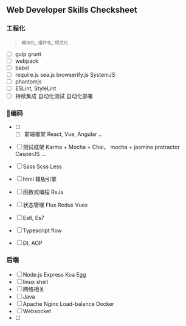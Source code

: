 ##  Web Developer Skills Checksheet

### 工程化
> `模块化`, `组件化`, `规范化`
- [ ] gulp grunt
- [ ] webpack
- [ ] babel
- [ ] require.js sea.js browserify.js SystemJS
- [ ] phantomjs
- [ ] ESLint, StyleLint
- [ ] 持续集成  自动化测试  自动化部署

### 编码
- [ ] - [ ] 前端框架 React, Vue, Angular ..
- [ ] 测试框架 Karma + Mocha + Chai， mocha + jasmine protractor CasperJS ...
- [ ] Sass Scss Less
- [ ] html 模板引擎
- [ ] 函数式编程 RxJs
- [ ] 状态管理 Flux Redux Vuex
- [ ] Es6, Es7
- [ ] Typescript flow
- [ ] DI, AOP





### 后端
- [ ] Node.js Express Koa Egg
- [ ] linux shell
- [ ] 网络相关
- [ ] Java
- [ ] Apache Nginx Load-balance Docker
- [ ] Websocket
- [ ]